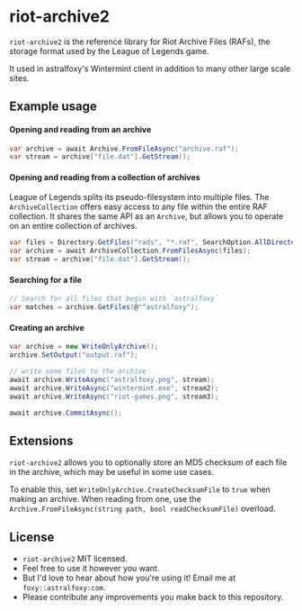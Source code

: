 # riot-archive2

`riot-archive2` is the reference library for Riot Archive Files (RAFs), the storage format used by the League of Legends game.

It used in astralfoxy's Wintermint client in addition to many other large scale sites.

## Example usage

#### Opening and reading from an archive

```csharp
var archive = await Archive.FromFileAsync("archive.raf");
var stream = archive["file.dat"].GetStream();
```

#### Opening and reading from a collection of archives

League of Legends splits its pseudo-filesystem into multiple files. The `ArchiveCollection` offers
easy access to any file within the entire RAF collection. It shares the same API as an `Archive`,
but allows you to operate on an entire collection of archives.

```csharp
var files = Directory.GetFiles("rads", "*.raf", SearchOption.AllDirectories);
var archive = await ArchiveCollection.FromFilesAsync(files);
var stream = archive["file.dat"].GetStream();
```

#### Searching for a file

```csharp
// Search for all files that begin with `astralfoxy`
var matches = archive.GetFiles(@"^astralfoxy");
```

#### Creating an archive

```csharp
var archive = new WriteOnlyArchive();
archive.SetOutput("output.raf");

// write some files to the archive
await archive.WriteAsync("astralfoxy.png", stream);
await archive.WriteAsync("wintermint.exe", stream2);
await archive.WriteAsync("riot-games.png", stream3);

await archive.CommitAsync();
```

## Extensions

`riot-archive2` allows you to optionally store an MD5 checksum of each file in the archive, which
may be useful in some use cases.

To enable this, set `WriteOnlyArchive.CreateChecksumFile` to `true` when making an archive. When
reading from one, use the `Archive.FromFileAsync(string path, bool readChecksumFile)` overload.

## License

- `riot-archive2` MIT licensed.
- Feel free to use it however you want.
- But I'd love to hear about how you're using it! Email me at `foxy::astralfoxy:com`.
- Please contribute any improvements you make back to this repository.